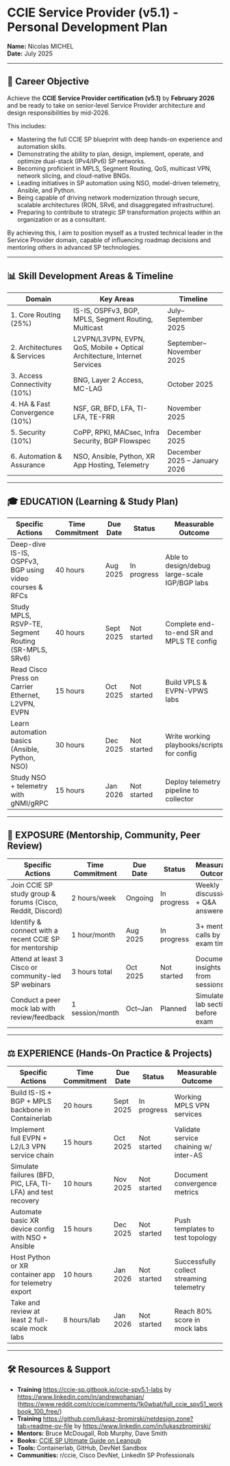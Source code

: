 # CCIE Service Provider (v5.1) - Personal Development Plan

**Name:** Nicolas MICHEL  
**Date:** July 2025  

---

## 🌟 Career Objective

Achieve the **CCIE Service Provider certification (v5.1)** by **February 2026** and be ready to take on senior-level Service Provider architecture and design responsibilities by mid-2026.

This includes:
- Mastering the full CCIE SP blueprint with deep hands-on experience and automation skills.
- Demonstrating the ability to plan, design, implement, operate, and optimize dual-stack (IPv4/IPv6) SP networks.
- Becoming proficient in MPLS, Segment Routing, QoS, multicast VPN, network slicing, and cloud-native BNGs.
- Leading initiatives in SP automation using NSO, model-driven telemetry, Ansible, and Python.
- Being capable of driving network modernization through secure, scalable architectures (RON, SRv6, and disaggregated infrastructure).
- Preparing to contribute to strategic SP transformation projects within an organization or as a consultant.

By achieving this, I aim to position myself as a trusted technical leader in the Service Provider domain, capable of influencing roadmap decisions and mentoring others in advanced SP technologies.

---

## 📊 Skill Development Areas & Timeline

| Domain                         | Key Areas                                                                 | Timeline                        |
|--------------------------------|---------------------------------------------------------------------------|---------------------------------|
| 1. Core Routing (25%)          | IS-IS, OSPFv3, BGP, MPLS, Segment Routing, Multicast                      | July–September 2025            |
| 2. Architectures & Services    | L2VPN/L3VPN, EVPN, QoS, Mobile + Optical Architecture, Internet Services | September–November 2025        |
| 3. Access Connectivity (10%)   | BNG, Layer 2 Access, MC-LAG                                               | October 2025                   |
| 4. HA & Fast Convergence (10%) | NSF, GR, BFD, LFA, TI-LFA, TE-FRR                                         | November 2025                  |
| 5. Security (10%)              | CoPP, RPKI, MACsec, Infra Security, BGP Flowspec                          | December 2025                  |
| 6. Automation & Assurance      | NSO, Ansible, Python, XR App Hosting, Telemetry                           | December 2025 – January 2026   |

---

## 🎓 EDUCATION (Learning & Study Plan)

| Specific Actions                                              | Time Commitment | Due Date   | Status       | Measurable Outcome                           |
|---------------------------------------------------------------|-----------------|------------|--------------|----------------------------------------------|
| Deep-dive IS-IS, OSPFv3, BGP using video courses & RFCs       | 40 hours        | Aug 2025   | In progress  | Able to design/debug large-scale IGP/BGP labs |
| Study MPLS, RSVP-TE, Segment Routing (SR-MPLS, SRv6)          | 40 hours        | Sept 2025  | Not started  | Complete end-to-end SR and MPLS TE config    |
| Read Cisco Press on Carrier Ethernet, L2VPN, EVPN             | 15 hours        | Oct 2025   | Not started  | Build VPLS & EVPN-VPWS labs                  |
| Learn automation basics (Ansible, Python, NSO)                | 30 hours        | Dec 2025   | Not started  | Write working playbooks/scripts for config   |
| Study NSO + telemetry with gNMI/gRPC                          | 15 hours        | Jan 2026   | Not started  | Deploy telemetry pipeline to collector       |

---

## 🤝 EXPOSURE (Mentorship, Community, Peer Review)

| Specific Actions                                              | Time Commitment | Due Date     | Status       | Measurable Outcome                      |
|---------------------------------------------------------------|-----------------|--------------|--------------|-----------------------------------------|
| Join CCIE SP study group & forums (Cisco, Reddit, Discord)   | 2 hours/week    | Ongoing      | In progress  | Weekly discussions + Q&A answered       |
| Identify & connect with a recent CCIE SP for mentorship       | 1 hour/month    | Aug 2025     | In progress  | 3+ mentor calls by exam time            |
| Attend at least 3 Cisco or community-led SP webinars          | 3 hours total   | Oct 2025     | Not started  | Document insights from sessions         |
| Conduct a peer mock lab with review/feedback                  | 1 session/month | Oct–Jan      | Planned      | Simulate 3 lab sections before exam     |

---

## ⚖️ EXPERIENCE (Hands-On Practice & Projects)

| Specific Actions                                              | Time Commitment | Due Date   | Status       | Measurable Outcome                           |
|---------------------------------------------------------------|-----------------|------------|--------------|----------------------------------------------|
| Build IS-IS + BGP + MPLS backbone in Containerlab             | 20 hours        | Sept 2025  | In progress  | Working MPLS VPN services                   |
| Implement full EVPN + L2/L3 VPN service chain                 | 15 hours        | Oct 2025   | Not started  | Validate service chaining w/ inter-AS       |
| Simulate failures (BFD, PIC, LFA, TI-LFA) and test recovery   | 10 hours        | Nov 2025   | Not started  | Document convergence metrics                |
| Automate basic XR device config with NSO + Ansible            | 15 hours        | Dec 2025   | Not started  | Push templates to test topology             |
| Host Python or XR container app for telemetry export          | 10 hours        | Jan 2026   | Not started  | Successfully collect streaming telemetry    |
| Take and review at least 2 full-scale mock labs               | 8 hours/lab     | Jan 2026   | Not started  | Reach 80% score in mock labs                |

---

## 🛠️ Resources & Support

- **Training** https://ccie-sp.gitbook.io/ccie-spv5.1-labs by https://www.linkedin.com/in/andrewohanian/ (https://www.reddit.com/r/ccie/comments/1k0wbat/full_ccie_spv51_workbook_100_free/)
- **Training** https://github.com/lukasz-bromirski/netdesign.zone?tab=readme-ov-file by https://www.linkedin.com/in/lukaszbromirski/
- **Mentors:** Bruce McDougall, Rob Murphy, Dave Smith  
- **Books:** [CCIE SP Ultimate Guide on Leanpub](https://leanpub.com/b/cciespultimate)  
- **Tools:** Containerlab, GitHub, DevNet Sandbox  
- **Communities:** r/ccie, Cisco DevNet, LinkedIn SP Professionals  